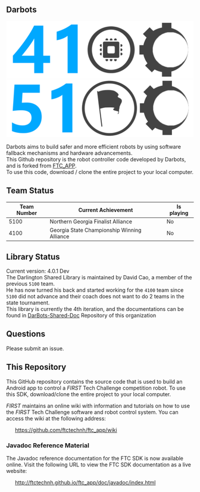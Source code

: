 ## Darbots

![4100Logo](https://github.com/DarlingtonProgramming/DarBots-Shared-Doc/blob/master/static/teamImage/4100Logo.png)
![5100Logo](https://github.com/DarlingtonProgramming/DarBots-Shared-Doc/blob/master/static/teamImage/5100Logo.png)

Darbots aims to build safer and more efficient robots by using software fallback mechanisms and hardware advancements.   
This Github repository is the robot controller code developed by Darbots, and is forked from [FTC_APP](https://github.com/ftctechnh/ftc_app/).   
To use this code, download / clone the entire project to your local computer.   

## Team Status

|Team Number|Current Achievement|Is playing|
|-|-|-|
|5100|Northern Georgia Finalist Alliance|No|
|4100|Georgia State Championship Winning Alliance|No|

## Library Status

Current version: 4.0.1 Dev   
The Darlington Shared Library is maintained by David Cao, a member of the previous `5100` team.   
He has now turned his back and started working for the `4100` team since `5100` did not advance and their coach does not want to do 2 teams in the state tournament.   
This library is currently the 4th iteration, and the documentations can be found in [DarBots-Shared-Doc](https://github.com/DarlingtonProgramming/DarBots-Shared-Doc) Repository of this organization    

## Questions

Please submit an issue.   

## This Repository

This GitHub repository contains the source code that is used to build an Android app to control a *FIRST* Tech Challenge competition robot.  To use this SDK, download/clone the entire project to your local computer.

*FIRST* maintains an online wiki with information and tutorials on how to use the *FIRST* Tech Challenge software and robot control system.  You can access the wiki at the following address:

&nbsp;&nbsp;&nbsp;&nbsp;&nbsp;&nbsp;https://github.com/ftctechnh/ftc_app/wiki

### Javadoc Reference Material

The Javadoc reference documentation for the FTC SDK is now available online.  Visit the following URL to view the FTC SDK documentation as a live website:

&nbsp;&nbsp;&nbsp;&nbsp;&nbsp;&nbsp;http://ftctechnh.github.io/ftc_app/doc/javadoc/index.html    
